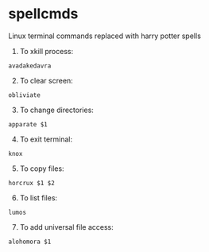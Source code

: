 # spellcmds
Linux terminal commands replaced with harry potter spells

1. To xkill process:
```
avadakedavra
```
2. To clear screen:
```
obliviate
```
3. To change directories:
```
apparate $1
```
4. To exit terminal:
```
knox
```
5. To copy files:
```
horcrux $1 $2
```
6. To list files:
```
lumos
```
7. To add universal file access:
```
alohomora $1
```
